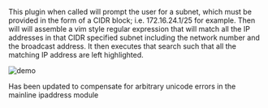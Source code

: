 
This plugin when called will prompt the user for a subnet, which must be
provided in the form of a CIDR block; i.e. 172.16.24.1/25 for example.  Then
will will assemble a vim style regular expression that will match all the IP
addresses in that CIDR specified subnet including the network number and the
broadcast address.  It then executes that search such that all the matching IP
address are left highlighted.

![demo](https://raw.githubusercontent.com/johnbiederstedt/subnetsearch/search.gif)

Has been updated to compensate for arbitrary unicode errors in the mainline ipaddress module

